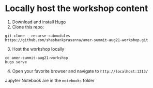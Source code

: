# Locally host the workshop content

1. Download and install [Hugo](https://gohugo.io/getting-started/installing/)
2. Clone this repo:
```
git clone --recurse-submodules https://github.com/shashankprasanna/amer-summit-aug21-workshop.git
```
3. Host the workshop locally
```
cd amer-summit-aug21-workshop
hugo serve
```
4. Open your favorite browser and navigate to `http://localhost:1313/`

Jupyter Notebook are in the `notebooks` folder
